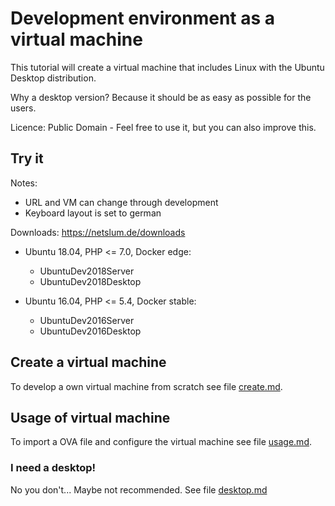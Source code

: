 # Development environment as a virtual machine

This tutorial will create a virtual machine that includes Linux with the Ubuntu Desktop distribution.

Why a desktop version? Because it should be as easy as possible for the users.

Licence: Public Domain - Feel free to use it, but you can also improve this.

## Try it

Notes:

* URL and VM can change through development
* Keyboard layout is set to german

Downloads: https://netslum.de/downloads

* Ubuntu 18.04, PHP <= 7.0, Docker edge:
  - UbuntuDev2018Server
  - UbuntuDev2018Desktop

* Ubuntu 16.04, PHP <= 5.4, Docker stable:
  - UbuntuDev2016Server
  - UbuntuDev2016Desktop

## Create a virtual machine

To develop a own virtual machine from scratch see file [create.md](create.md).

## Usage of virtual machine

To import a OVA file and configure the virtual machine see file [usage.md](usage.md).

### I need a desktop!

No you don't... Maybe not recommended. See file [desktop.md](desktop.md)
